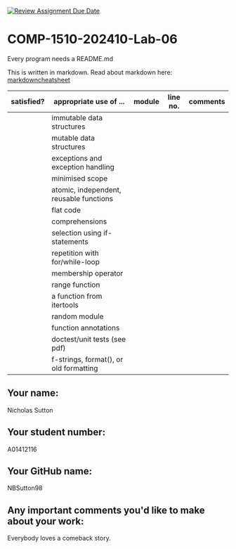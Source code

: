 [![Review Assignment Due Date](https://classroom.github.com/assets/deadline-readme-button-22041afd0340ce965d47ae6ef1cefeee28c7c493a6346c4f15d667ab976d596c.svg)](https://classroom.github.com/a/RonMG0im)
# COMP-1510-202410-Lab-06

Every program needs a README.md

This is written in markdown. Read about markdown here: [markdowncheatsheet](https://www.markdownguide.org/cheat-sheet/)

| satisfied?    | appropriate use of ...                       | module     | line no.     | comments     |
|------------    |------------------------------------------    |--------    |----------    |----------    |
|               | immutable data structures                    |            |              |              |
|               | mutable data structures                      |            |              |              |
|               |  exceptions and exception handling           |            |              |              |
|               | minimised scope                              |            |              |              |
|               | atomic, independent,  reusable functions     |            |              |              |
|               | flat code                                    |            |              |              |
|               | comprehensions                               |            |              |              |
|               | selection using if-statements                |            |              |              |
|               | repetition with for/while-loop               |            |              |              |
|               | membership operator                          |            |              |              |
|               | range function                               |            |              |              |
|               | a function from itertools                    |            |              |              |
|               | random module                                |            |              |              |
|               | function annotations                         |            |              |              |
|               | doctest/unit tests (see pdf)                 |            |              |              |
|               | f-strings, format(), or old formatting       |            |              |              |

## Your name:
Nicholas Sutton 

## Your student number:
A01412116

## Your GitHub name:
NBSutton98

## Any important comments you'd like to make about your work:
Everybody loves a comeback story.

